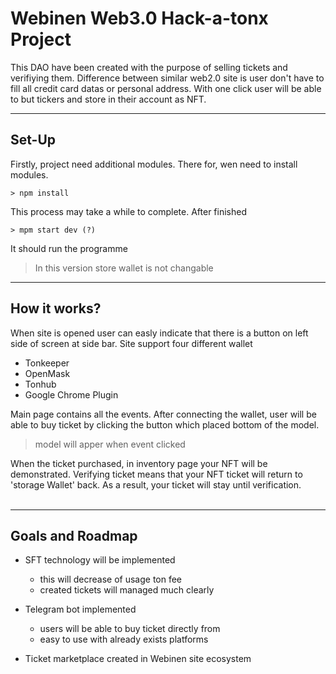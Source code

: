 # Webinen Web3.0 Hack-a-tonx Project
This DAO have been created with the purpose of selling tickets and verifiying them. Difference between similar web2.0 site is user don't have to fill all credit card datas or personal address. With one click user will be able to but tickers and store in their account as NFT.

---

## Set-Up
Firstly, project need additional modules. There for, wen need to install modules.

```
> npm install
```

This process may take a while to complete. After finished

```
> mpm start dev (?)
```
It should run the programme

> In this version store wallet is not changable

---
## How it works?
When site is opened user can easly indicate that there is a button on left side of screen at side bar. Site support four different wallet
- Tonkeeper
- OpenMask
- Tonhub
- Google Chrome Plugin

Main page contains all the events. After connecting the wallet, user will be able to buy ticket by clicking the button which placed bottom of the model.

> model will apper when event clicked

When the ticket purchased, in inventory page your NFT will be demonstrated. Verifying ticket means that your NFT ticket will return to 'storage Wallet' back. As a result, your ticket will stay until verification. <br> <br>

---
## Goals and Roadmap

- SFT technology will be implemented
    - this will decrease of usage ton fee
    - created tickets will managed much clearly


- Telegram bot implemented
    - users will be able to buy ticket directly from 
    - easy to use with already exists platforms

- Ticket marketplace created in Webinen site ecosystem
    